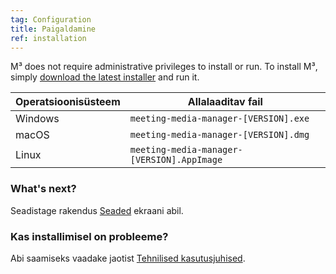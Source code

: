 ```yaml
---
tag: Configuration
title: Paigaldamine
ref: installation
---
```


M³ does not require administrative privileges to install or run. To install M³, simply [download the latest installer]({{site.github}}/releases/latest) and run it.

| Operatsioonisüsteem | Allalaaditav fail                          |
| ------------------- | ------------------------------------------ |
| Windows             | `meeting-media-manager-[VERSION].exe`      |
| macOS               | `meeting-media-manager-[VERSION].dmg`      |
| Linux               | `meeting-media-manager-[VERSION].AppImage` |

### What's next?

Seadistage rakendus [Seaded]({{page.lang}}/#configuration) ekraani abil.

### Kas installimisel on probleeme?

Abi saamiseks vaadake jaotist [Tehnilised kasutusjuhised]({{page.lang}}/#usage-notes).
